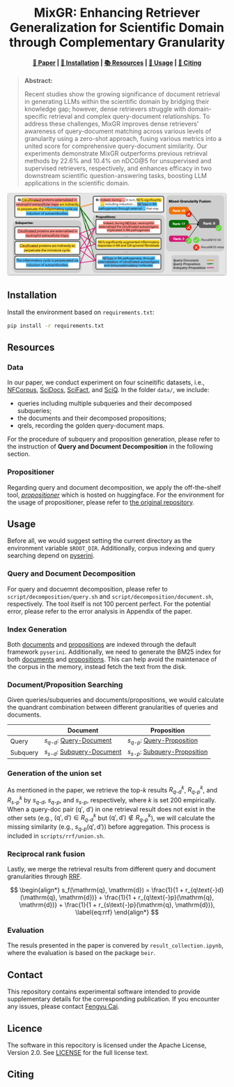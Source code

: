 <h1 align="center">MixGR: Enhancing Retriever Generalization for Scientific Domain through Complementary Granularity</h1>

<h4 align="center">
    <p>
        <a href="#paper">📑 Paper</a> |
        <a href="#installation">🔧 Installation</a> |
        <a href="#resources">📚 Resources</a> |
        <a href="#usage">🚀 Usage</a> |
        <a href="#citing">📄 Citing</a>
    </p>
</h4>

> **Abstract:**
>
>  Recent studies show the growing significance of document retrieval in generating LLMs within the scientific domain by bridging their knowledge gap; however, dense retrievers struggle with domain-specific retrieval and complex query-document relationships. To address these challenges, MixGR improves dense retrievers' awareness of query-document matching across various levels of granularity using a zero-shot approach, fusing various metrics into a united score for comprehensive query-document similarity. Our experiments demonstrate MixGR outperforms previous retrieval methods by 22.6% and 10.4% on nDCG@5 for unsupervised and supervised retrievers, respectively, and enhances efficacy in two downstream scientific question-answering tasks, boosting LLM applications in the scientific domain.

<div style="text-align: center">
    <img src="figs/framework.png" alt="Description of MixGR Framework">
</div>

<h2 id="installation">Installation</h2>

Install the environment based on `requirements.txt`:

```bash
pip install -r requirements.txt
```

<h2 id="resources">Resources</h2>

### Data
In our paper, we conduct experiment on four scineitific datasets, i.e., [NFCorpus](https://www.cl.uni-heidelberg.de/statnlpgroup/nfcorpus/), [SciDocs](https://huggingface.co/datasets/BeIR/scidocs), [SciFact](https://huggingface.co/datasets/BeIR/scifact), and [SciQ](https://huggingface.co/datasets/bigbio/sciq).
In the folder `data/`, we include:
- queries including multiple subqueries and their decomposed subqueries;
- the documents and their decomposed propositions;
- qrels, recording the golden query-document maps.

For the procedure of subquery and proposition generation, please refer to the instruction of **Query and Document Decomposition** in the following section.

### Propositioner
Regarding query and document decomposition, we apply the off-the-shelf tool, [*propositioner*](https://huggingface.co/chentong00/propositionizer-wiki-flan-t5-large) which is hosted on huggingface.
For the environment for the usage of propositioner, please refer to [the original repository](https://github.com/chentong0/factoid-wiki).

<h2 id="usage">Usage</h2>

Before all, we would suggest setting the current directory as the environment variable `$ROOT_DIR`. Additionally, corpus indexing and query searching depend on [pyserini](https://github.com/castorini/pyserini).

### Query and Document Decomposition

For query and docuemnt decomposition, please refer to `script/decomposition/query.sh` and `script/decomposition/document.sh`, respectively.
The tool itself is not 100 percent perfect. For the potential error, please refer to the error analysis in Appendix of the paper.

### Index Generation

Both [documents](scripts/index/index_chunk_dense.sh) and [propositions](scripts/index/index_prop_dense.sh) are indexed through the default framework `pyserini`.
Additionally, we need to generate the BM25 index for both [documents](scripts/index/index_chunk_bm25.sh) and [propositions](scripts/index/index_prop_bm25.sh). This can help avoid the maintenace of the corpus in the memory, instead fetch the text from the disk.

### Document/Proposition Searching

Given queries/subqueries and documents/propositions, we would calculate the quandrant combination between different granularities of queries and documents.

|       | Document | Proposition |
|-------|----------|-------------|
| Query | $s_{q\text{-}d}$: [Query-Document](scripts/search/query_chunk.sh) | $s_{q\text{-}p}$: [Query-Proposition](scripts/search/query_prop.sh) |
| Subquery | $s_{s\text{-}d}$: [Subquery-Document](scripts/search/subquery_chunk.sh) | $s_{s\text{-}p}$: [Subquery-Proposition](scripts/search/subquery_prop.sh) |

### Generation of the union set

As mentioned in the paper, we retrieve the top-$k$ results $R^k_{q\text{-}d}$, $R^k_{q\text{-}p}$, and $R^k_{s\text{-}p}$ by $s_{q\text{-}d}$, $s_{q\text{-}p}$, and $s_{s\text{-}p}$, respectively, where $k$ is set 200 empirically.
When a query-doc pair ($\mathrm{q}'$, $\mathrm{d}'$) in one retrieval result does not exist in the other sets (e.g., $(\mathrm{q}', \mathrm{d}') \in R^k_{q\text{-}d}$ but $(\mathrm{q}', \mathrm{d}') \notin R^k_{q\text{-}p}$), we will calculate the missing similarity (e.g., $s_{q\text{-}p}(\mathrm{q}',\mathrm{d}')$) before aggregation. This process is included in `scripts/rrf/union.sh`.

### Reciprocal rank fusion

Lastly, we merge the retrieval results from different query and document granularities through [RRF](scripts/rrf/fusion.sh).

$$
\begin{align*}
    s_f(\mathrm{q}, \mathrm{d}) = \frac{1}{1 + r_{q\text{-}d}(\mathrm{q}, \mathrm{d})} + \frac{1}{1 + r_{q\text{-}p}(\mathrm{q}, \mathrm{d})} + \frac{1}{1 + r_{s\text{-}p}(\mathrm{q}, \mathrm{d})},
    \label{eq:rrf}
\end{align*}
$$

### Evaluation

The resuls presented in the paper is convered by `result_collection.ipynb`, where the evaluation is based on the package `beir`.

<h2>Contact</h2>

This repository contains experimental software intended to provide supplementary details for the corresponding publication. If you encounter any issues, please contact [Fengyu Cai](mailto:fengyu.cai@tu-darmstadt).

<h2>Licence</h2>

The software in this repocitory is licensed under the Apache License, Version 2.0. See [LICENSE](LICENCE) for the full license text.

<h2 id="citing">Citing</h2>

